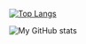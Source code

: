 [![Top Langs](https://github-readme-stats.vercel.app/api/top-langs/?username=Kity2023&show_icons=true&theme=dark)](https://github.com/Kity2023/github-readme-stats)

![My GitHub stats](https://github-readme-stats.vercel.app/api?username=Kity2023&show_icons=true&theme=dark)